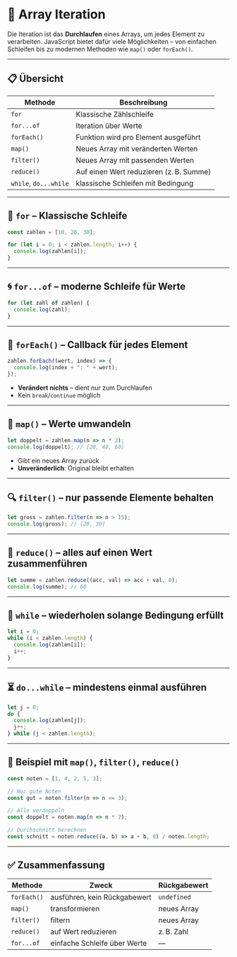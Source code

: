 # 🔁 Array Iteration

Die Iteration ist das **Durchlaufen** eines Arrays, um jedes Element zu verarbeiten. JavaScript bietet dafür viele Möglichkeiten – von einfachen Schleifen bis zu modernen Methoden wie `map()` oder `forEach()`.

---

## 📋 Übersicht

| Methode           | Beschreibung                                  |
|-------------------|-----------------------------------------------|
| `for`             | Klassische Zählschleife                       |
| `for...of`        | Iteration über Werte                          |
| `forEach()`       | Funktion wird pro Element ausgeführt          |
| `map()`           | Neues Array mit veränderten Werten            |
| `filter()`        | Neues Array mit passenden Werten              |
| `reduce()`        | Auf einen Wert reduzieren (z. B. Summe)       |
| `while`, `do...while` | klassische Schleifen mit Bedingung        |

---

## 🧮 `for` – Klassische Schleife

```js
const zahlen = [10, 20, 30];

for (let i = 0; i < zahlen.length; i++) {
  console.log(zahlen[i]);
}
```

---

## 🌀 `for...of` – moderne Schleife für Werte

```js
for (let zahl of zahlen) {
  console.log(zahl);
}
```

---

## 🧩 `forEach()` – Callback für jedes Element

```js
zahlen.forEach((wert, index) => {
  console.log(index + ": " + wert);
});
```

- **Verändert nichts** – dient nur zum Durchlaufen
- Kein `break`/`continue` möglich

---

## 🔁 `map()` – Werte umwandeln

```js
let doppelt = zahlen.map(n => n * 2);
console.log(doppelt); // [20, 40, 60]
```

- Gibt ein neues Array zurück
- **Unveränderlich**: Original bleibt erhalten

---

## 🔍 `filter()` – nur passende Elemente behalten

```js
let gross = zahlen.filter(n => n > 15);
console.log(gross); // [20, 30]
```

---

## 🧮 `reduce()` – alles auf einen Wert zusammenführen

```js
let summe = zahlen.reduce((acc, val) => acc + val, 0);
console.log(summe); // 60
```

---

## 🔄 `while` – wiederholen solange Bedingung erfüllt

```js
let i = 0;
while (i < zahlen.length) {
  console.log(zahlen[i]);
  i++;
}
```

---

## ⏳ `do...while` – mindestens einmal ausführen

```js
let j = 0;
do {
  console.log(zahlen[j]);
  j++;
} while (j < zahlen.length);
```

---

## 🧪 Beispiel mit `map()`, `filter()`, `reduce()`

```js
const noten = [1, 4, 2, 5, 3];

// Nur gute Noten
const gut = noten.filter(n => n <= 3);

// Alle verdoppeln
const doppelt = noten.map(n => n * 2);

// Durchschnitt berechnen
const schnitt = noten.reduce((a, b) => a + b, 0) / noten.length;
```

---

## ✅ Zusammenfassung

| Methode     | Zweck                         | Rückgabewert     |
|-------------|-------------------------------|------------------|
| `forEach()` | ausführen, kein Rückgabewert  | `undefined`      |
| `map()`     | transformieren                | neues Array      |
| `filter()`  | filtern                       | neues Array      |
| `reduce()`  | auf Wert reduzieren           | z. B. Zahl       |
| `for...of`  | einfache Schleife über Werte  | —                |

